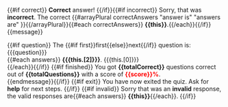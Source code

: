 {{#if correct}} __Correct__ answer! {{/if}}{{#if incorrect}} Sorry, that was __incorrect__. The correct {{#arrayPlural correctAnswers "answer is" "answers are" }}{{/arrayPlural}}{{#each correctAnswers}} __{{this}}__.{{/each}}{{/if}} {{message}}  

{{#if question}} The {{#if first}}first{{else}}next{{/if}} question is: {{{question}}}  
{{#each answers}}
__{{{this.[2]}}}__. {{{this.[0]}}}  
{{/each}}{{/if}}
{{#if finished}} You got __{{totalCorrect}}__ questions correct out of __{{totalQuestions}}__ with a score of <span style="color:red;">__{{score}}%__</span>.  
{{endmessage}}{{/if}}
{{#if exit}}
You have now exited the quiz. Ask for __help__ for next steps.
{{/if}}
{{#if invalid}}
Sorry that was an __invalid__ response, the valid responses are{{#each answers}} __{{this}}__{{/each}}.
{{/if}}
